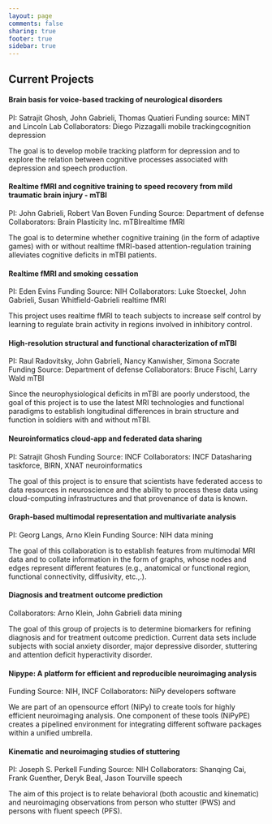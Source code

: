 ```yaml
---
layout: page
comments: false
sharing: true
footer: true
sidebar: true
---
```

## Current Projects

#### Brain basis for voice-based tracking of neurological disorders

PI: Satrajit Ghosh, John Gabrieli, Thomas Quatieri
Funding source: MINT and Lincoln Lab
Collaborators: Diego Pizzagalli
<span class="badge">mobile tracking</span><span class="badge">cognition</span>
<span class="badge">depression</span>

The goal is to develop mobile tracking platform for depression and to explore 
the relation between cognitive processes associated with depression and speech
production.

#### Realtime fMRI and cognitive training to speed recovery from mild traumatic brain injury - mTBI

PI: John Gabrieli, Robert Van Boven
Funding Source: Department of defense
Collaborators: Brain Plasticity Inc.
<span class="badge">mTBI</span><span class="badge">realtime fMRI</span>


The goal is to determine whether cognitive training (in the form of adaptive
games) with or without realtime fMRI-based attention-regulation training
alleviates cognitive deficits in mTBI patients.

#### Realtime fMRI and smoking cessation

PI: Eden Evins
Funding Source: NIH
Collaborators: Luke Stoeckel, John Gabrieli, Susan Whitfield-Gabrieli
<span class="badge">realtime fMRI</span>

This project uses realtime fMRI to teach subjects to increase self control by
learning to regulate brain activity in regions involved in inhibitory control.

#### High-resolution structural and functional characterization of mTBI
PI: Raul Radovitsky, John Gabrieli, Nancy Kanwisher, Simona Socrate
Funding Source: Department of defense
Collaborators: Bruce Fischl, Larry Wald
<span class="badge">mTBI</span>

Since the neurophysiological deficits in mTBI are poorly understood, the goal of
this project is to use the latest MRI technologies and functional paradigms to
establish longitudinal differences in brain structure and function in soldiers
with and without mTBI.

#### Neuroinformatics cloud-app and federated data sharing
PI: Satrajit Ghosh
Funding Source: INCF
Collaborators: INCF Datasharing taskforce, BIRN, XNAT
<span class="badge">neuroinformatics</span>

The goal of this project is to ensure that scientists have federated access to
data resources in neuroscience and the ability to process these data using
cloud-computing infrastructures and that provenance of data is known.

#### Graph-based multimodal representation and multivariate analysis
PI: Georg Langs, Arno Klein
Funding Source: NIH
<span class="badge">data mining</span>

The goal of this collaboration is to establish features from multimodal MRI data
and to collate information in the form of graphs, whose nodes and edges
represent different features (e.g., anatomical or functional region, functional
connectivity, diffusivity, etc.,.).

#### Diagnosis and treatment outcome prediction
Collaborators: Arno Klein, John Gabrieli
<span class="badge">data mining</span>

The goal of this group of projects is to determine biomarkers for refining
diagnosis and for treatment outcome prediction. Current data sets include
subjects with social anxiety disorder, major depressive disorder, stuttering and
attention deficit hyperactivity disorder.

#### Nipype: A platform for efficient and reproducible neuroimaging analysis
Funding Source: NIH, INCF
Collaborators: NiPy developers
<span class="badge">software</span>

We are part of an opensource effort (NiPy) to create tools for highly efficient
neuroimaging analysis. One component of these tools (NiPyPE) creates a pipelined
environment for integrating different software packages within a unified
umbrella.

#### Kinematic and neuroimaging studies of stuttering
PI: Joseph S. Perkell
Funding Source: NIH
Collaborators: Shanqing Cai, Frank Guenther, Deryk Beal, Jason Tourville
<span class="badge">speech</span>

The aim of this project is to relate behavioral (both acoustic and kinematic)
and neuroimaging observations from person who stutter (PWS) and persons with
fluent speech (PFS).